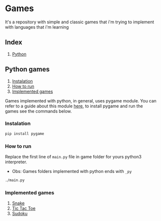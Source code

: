 # Games 

It's a repository with simple and classic games that i'm trying to implement with languages that i'm learning

## Index

1) [Python](https://github.com/VLVentura/Games/#python-games)

## Python games

1) [Instalation](https://github.com/VLVentura/Games#instalation)
2) [How to run](https://github.com/VLVentura/Games#how-to-run)
3) [Implemented games](https://github.com/VLVentura/Games#implemented-games)

Games implemented with python, in general, uses pygame module. You can refer to a guide about this module [here](https://www.pygame.org/docs/index.html), to install pygame and run the games see the commands below.

### Instalation 

```bash
pip install pygame
```

### How to run
Replace the first line of ```main.py``` file in game folder for yours python3 interpreter.

* Obs: Games folders implemented with python ends with ```_py```

```bash
./main.py
```

### Implemented games

1) [Snake](https://github.com/VLVentura/Games/tree/main/Snake_py#snake)
2) [Tic Tac Toe](https://github.com/VLVentura/Games/tree/main/TicTacToe_py#tic-tac-toe)
3) [Sudoku](https://github.com/VLVentura/Games/tree/main/Sudoku_py#sudoku)